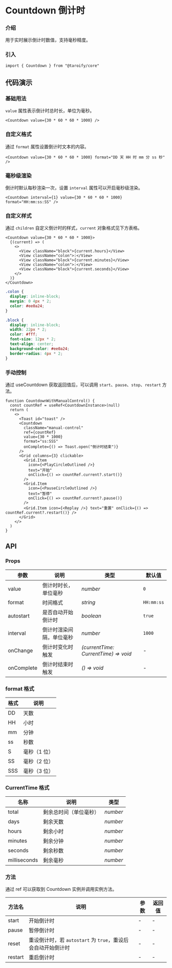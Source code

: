 # Countdown 倒计时

### 介绍

用于实时展示倒计时数值，支持毫秒精度。

### 引入

```tsx
import { Countdown } from "@taroify/core"
```

## 代码演示

### 基础用法

`value` 属性表示倒计时总时长，单位为毫秒。

```tsx
<Countdown value={30 * 60 * 60 * 1000} />
```

### 自定义格式

通过 `format` 属性设置倒计时文本的内容。

```tsx
<Countdown value={30 * 60 * 60 * 1000} format="DD 天 HH 时 mm 分 ss 秒" />
```

### 毫秒级渲染

倒计时默认每秒渲染一次，设置 `interval` 属性可以开启毫秒级渲染。

```tsx
<Countdown interval={1} value={30 * 60 * 60 * 1000} format="HH:mm:ss:SS" />
```

### 自定义样式

通过 `children` 自定义倒计时的样式，`current` 对象格式见下方表格。

```tsx
<Countdown value={30 * 60 * 60 * 1000}>
  {(current) => (
    <>
      <View className="block">{current.hours}</View>
      <View className="colon">:</View>
      <View className="block">{current.minutes}</View>
      <View className="colon">:</View>
      <View className="block">{current.seconds}</View>
    </>
  )}
</Countdown>
```

```scss
.colon {
  display: inline-block;
  margin: 0 4px * 2;
  color: #ee0a24;
}

.block {
  display: inline-block;
  width: 22px * 2;
  color: #fff;
  font-size: 12px * 2;
  text-align: center;
  background-color: #ee0a24;
  border-radius: 4px * 2;
}
```

### 手动控制

通过 useCountdown 获取返回值后，可以调用 `start`、`pause`、`stop`、`restart` 方法。

```tsx
function CountdownWithManualControl() {
  const countRef = useRef<CountdownInstance>(null)
  return (
    <>
      <Toast id="toast" />
      <Countdown
        className="manual-control"
        ref={countRef}
        value={30 * 1000}
        format="ss:SSS"
        onComplete={() => Toast.open("倒计时结束")}
      />
      <Grid columns={3} clickable>
        <Grid.Item
          icon={<PlayCircleOutlined />}
          text="开始"
          onClick={() => countRef.current?.start()}
        />
        <Grid.Item
          icon={<PauseCircleOutlined />}
          text="暂停"
          onClick={() => countRef.current?.pause()}
        />
        <Grid.Item icon={<Replay />} text="重置" onClick={() => countRef.current?.restart()} />
      </Grid>
    </>
  )
}
```

## API

### Props

| 参数   | 说明                 | 类型               | 默认值     |
| ------ | -------------------- | ------------------ | ---------- |
| value   | 倒计时时长，单位毫秒  | _number_ | `0`        |
| format | 时间格式             | _string_           | `HH:mm:ss` |
| autostart   | 是否自动开始倒计时   | _boolean_                            | `true`     |
| interval | 倒计时渲染间隔，单位毫秒 | _number_                            | `1000`    |
| onChange    | 倒计时变化时触发     | _(currentTime: CurrentTime) => void_ | -          |
| onComplete    | 倒计时结束时触发     | _() => void_                         | -          |

### format 格式

| 格式 | 说明         |
| ---- | ------------ |
| DD   | 天数         |
| HH   | 小时         |
| mm   | 分钟         |
| ss   | 秒数         |
| S    | 毫秒（1 位） |
| SS   | 毫秒（2 位） |
| SSS  | 毫秒（3 位） |

### CurrentTime 格式

| 名称         | 说明                   | 类型     |
| ------------ | ---------------------- | -------- |
| total        | 剩余总时间（单位毫秒） | _number_ |
| days         | 剩余天数               | _number_ |
| hours        | 剩余小时               | _number_ |
| minutes      | 剩余分钟               | _number_ |
| seconds      | 剩余秒数               | _number_ |
| milliseconds | 剩余毫秒               | _number_ |

### 方法

通过 ref 可以获取到 Countdown 实例并调用实例方法。

|   方法名  | 说明                                                         | 参数 | 返回值 |
| -------- | ------------------------------------------------------------ | ---- | ------ |
| start    | 开始倒计时                                                   | -    | -      |
| pause    | 暂停倒计时                                                   | -    | -      |
| reset    | 重设倒计时，若 `autostart` 为 `true`，重设后会自动开始倒计时       | -    | -      |
| restart  | 重启倒计时                                                   | -    | -      |
